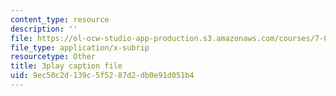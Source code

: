 ```yaml
---
content_type: resource
description: ''
file: https://ol-ocw-studio-app-production.s3.amazonaws.com/courses/7-05-general-biochemistry-spring-2020/9ec50c2d139c5f5287d2db0e91d051b4_m8-I1iey_4U.vtt
file_type: application/x-subrip
resourcetype: Other
title: 3play caption file
uid: 9ec50c2d-139c-5f52-87d2-db0e91d051b4
---
```

